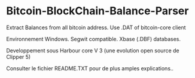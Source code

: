 # Bitcoin-BlockChain-Balance-Parser
Extract Balances from all bitcoin address. Use .DAT of bitcoin-core client

Environnement Windows. 
Segwit compatible.
Xbase (.DBF) databases.

Developpement sous Harbour core V 3 (une evolution open source de Clipper 5) 

Consulter le fichier README.TXT pour de plus amples explications..


